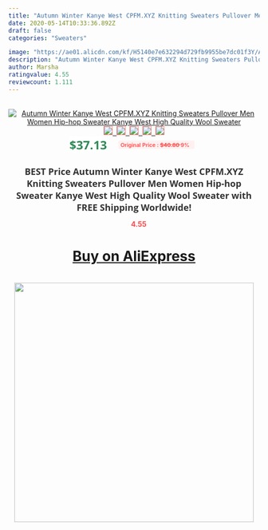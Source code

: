 ```yaml
---
title: "Autumn Winter Kanye West CPFM.XYZ Knitting Sweaters Pullover Men Women Hip-hop Sweater Kanye West High Quality Wool Sweater"
date: 2020-05-14T10:33:36.892Z
draft: false
categories: "Sweaters"

image: "https://ae01.alicdn.com/kf/H5140e7e632294d729fb9955be7dc01f3Y/Autumn-Winter-Kanye-West-CPFM-XYZ-Knitting-Sweaters-Pullover-Men-Women-Hip-hop-Sweater-Kanye-West.jpg"
description: "Autumn Winter Kanye West CPFM.XYZ Knitting Sweaters Pullover Men Women Hip-hop Sweater Kanye West High Quality Wool Sweater"
author: Marsha
ratingvalue: 4.55
reviewcount: 1.111
---
```

<br>
<div style="text-align: center;">
<a href="https://s.click.aliexpress.com/e/_9yJ0y5" target="_blank" rel="nofollow noopener noreferrer"><img alt="Autumn Winter Kanye West CPFM.XYZ Knitting Sweaters Pullover Men Women Hip-hop Sweater Kanye West High Quality Wool Sweater" class="magnifier-image" src="https://ae01.alicdn.com/kf/H5140e7e632294d729fb9955be7dc01f3Y/Autumn-Winter-Kanye-West-CPFM-XYZ-Knitting-Sweaters-Pullover-Men-Women-Hip-hop-Sweater-Kanye-West.jpg_640x640.jpg">
<br>
<img style="border:1px solid salmon" src="https://ae01.alicdn.com/kf/H5140e7e632294d729fb9955be7dc01f3Y/Autumn-Winter-Kanye-West-CPFM-XYZ-Knitting-Sweaters-Pullover-Men-Women-Hip-hop-Sweater-Kanye-West.jpg_120x120.jpg">&nbsp;&nbsp;<img style="border:1px solid salmon" src="https://ae01.alicdn.com/kf/H8f3812dd5fa24cb095927edb67f2da535/Autumn-Winter-Kanye-West-CPFM-XYZ-Knitting-Sweaters-Pullover-Men-Women-Hip-hop-Sweater-Kanye-West.jpg_120x120.jpg">&nbsp;&nbsp;<img style="border:1px solid salmon" src="_120x120.jpg">&nbsp;&nbsp;<img style="border:1px solid salmon" src="_120x120.jpg">&nbsp;&nbsp;<img style="border:1px solid salmon" src="_120x120.jpg"></a></div><br0>
<div style="text-align: center;"><span style="background-color: white; border: 0px; box-sizing: border-box; color: seagreen; display: inline-block; font-family: &quot;open sans&quot; , &quot;arial&quot; , &quot;helvetica&quot; , sans-serif , &quot;heiti&quot;; font-size: 24px; font-stretch: inherit; font-weight: 700; line-height: inherit; margin: 0px 10px 0px 0px; padding: 0px; vertical-align: middle;">$37.13 </span>
<span style="background: rgb(255 , 241 , 241); border-radius: 3px; border: 0px; box-sizing: border-box; color: #ff4747; display: inline-block; font-family: inherit; font-size: 12px; font-stretch: inherit; font-style: inherit; font-variant: inherit; font-weight: 600; line-height: inherit; margin: 0px; padding: 2px 5px; transform: scale(0.9); vertical-align: middle;">Original Price : <b style="text-decoration: line-through;">$40.80 </b> 9%&nbsp;&nbsp;</span></div>
<h1 style="color: #333333; display: inline-block; font-family: &quot;open sans&quot; , &quot;arial&quot; , &quot;helvetica&quot; , sans-serif , &quot;heiti&quot;; font-size: 18px; font-stretch: inherit; font-weight: 700; text-align: center;">BEST Price Autumn Winter Kanye West CPFM.XYZ Knitting Sweaters Pullover Men Women Hip-hop Sweater Kanye West High Quality Wool Sweater with FREE Shipping Worldwide!</h1>
<div style="color: #ff4747; text-align: center;">
<img src="https://4.bp.blogspot.com/-M0ZcTcb-5uY/XleCXlxnR4I/AAAAAAAAAEc/OrjgMkXV1oMQFaCRZj5HQwOCBcu3w1FegCPcBGAYYCw/s1600/star.png" style="height: 15px;">&nbsp;<b>4.55</b></div>
<div class="button_cont" align="center"><a class="buynow_a" href="https://s.click.aliexpress.com/e/_9yJ0y5" target="_blank" rel="nofollow noopener noreferrer"><H1>Buy on AliExpress</H1></a></div><br>
<div class="separator" style="clear: both; text-align: center;">
<img src="https://lh3.googleusercontent.com/-pTy5HemUv9M/XlePHvY0dAI/AAAAAAAAAE4/0nX5iRUoIWY8eMW9Dpxeirr157OZliDIgCLcBGAsYHQ/s1600/badge.gif" width="480">
</div>
